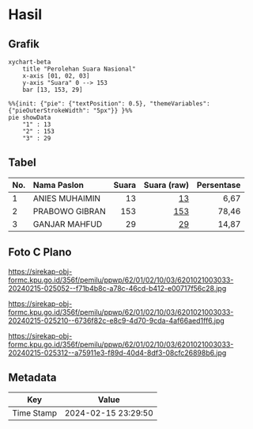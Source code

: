 # Hasil

## Grafik

```mermaid
xychart-beta
    title "Perolehan Suara Nasional"
    x-axis [01, 02, 03]
    y-axis "Suara" 0 --> 153
    bar [13, 153, 29]
```

```mermaid
%%{init: {"pie": {"textPosition": 0.5}, "themeVariables": {"pieOuterStrokeWidth": "5px"}} }%%
pie showData
    "1" : 13
    "2" : 153
    "3" : 29
```

## Tabel

| No. | Nama Paslon    | Suara | Suara (raw) | Persentase |
|:--- |:-------------- | -----:| -----------:| ----------:|
| 1   | ANIES MUHAIMIN | 13    | [13][p-1]   | 6,67       |
| 2   | PRABOWO GIBRAN | 153   | [153][p-2]  | 78,46      |
| 3   | GANJAR MAHFUD  | 29    | [29][p-3]   | 14,87      |


[p-1]: https://github.com/gigit-pemilu/pemilu-2024/blob/main/pilpres/hitung-suara/sub/62-kalimantan-tengah/sub/01-kotawaringin-barat/sub/02-arut-selatan/sub/1003-mendawai/sub/033-tps/sub/paslon-1.txt
[p-2]: https://github.com/gigit-pemilu/pemilu-2024/blob/main/pilpres/hitung-suara/sub/62-kalimantan-tengah/sub/01-kotawaringin-barat/sub/02-arut-selatan/sub/1003-mendawai/sub/033-tps/sub/paslon-2.txt
[p-3]: https://github.com/gigit-pemilu/pemilu-2024/blob/main/pilpres/hitung-suara/sub/62-kalimantan-tengah/sub/01-kotawaringin-barat/sub/02-arut-selatan/sub/1003-mendawai/sub/033-tps/sub/paslon-3.txt

## Foto C Plano

https://sirekap-obj-formc.kpu.go.id/356f/pemilu/ppwp/62/01/02/10/03/6201021003033-20240215-025052--f71b4b8c-a78c-46cd-b412-e00717f56c28.jpg

https://sirekap-obj-formc.kpu.go.id/356f/pemilu/ppwp/62/01/02/10/03/6201021003033-20240215-025210--6736f82c-e8c9-4d70-9cda-4af66aed1ff6.jpg

https://sirekap-obj-formc.kpu.go.id/356f/pemilu/ppwp/62/01/02/10/03/6201021003033-20240215-025312--a75911e3-f89d-40d4-8df3-08cfc26898b6.jpg


## Metadata

| Key        | Value               |
| ---------- | ------------------- |
| Time Stamp | 2024-02-15 23:29:50 |



